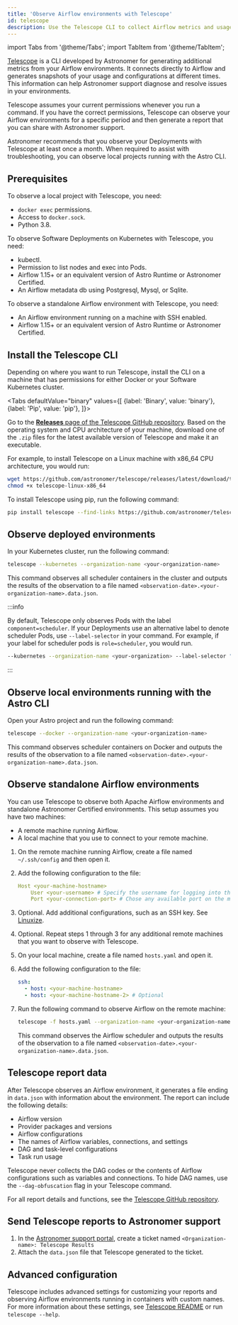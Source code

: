 ```yaml
---
title: 'Observe Airflow environments with Telescope'
id: telescope
description: Use the Telescope CLI to collect Airflow metrics and usage data for Astronomer.
---
```


import Tabs from '@theme/Tabs';
import TabItem from '@theme/TabItem';


[Telescope](https://github.com/astronomer/telescope) is a CLI developed by Astronomer for generating additional metrics from your Airflow environments. It connects directly to Airflow and generates snapshots of your usage and configurations at different times. This information can help Astronomer support diagnose and resolve issues in  your environments.

Telescope assumes your current permissions whenever you run a command. If you have the correct permissions, Telescope can observe your Airflow environments for a specific period and then generate a report that you can share with Astronomer support.

Astronomer recommends that you observe your Deployments with Telescope at least once a month. When required to assist with troubleshooting, you can observe local projects running with the Astro CLI.

## Prerequisites

To observe a local project with Telescope, you need:

- `docker exec` permissions.
- Access to `docker.sock`.
- Python 3.8.

To observe Software Deployments on Kubernetes with Telescope, you need:

- kubectl.
- Permission to list nodes and exec into Pods.
- Airflow 1.15+ or an equivalent version of Astro Runtime or Astronomer Certified.
- An Airflow metadata db using Postgresql, Mysql, or Sqlite.

To observe a standalone Airflow environment with Telescope, you need:

- An Airflow environment running on a machine with SSH enabled.
- Airflow 1.15+ or an equivalent version of Astro Runtime or Astronomer Certified.


## Install the Telescope CLI

Depending on where you want to run Telescope, install the CLI on a machine that has permissions for either Docker or your Software Kubernetes cluster.

<Tabs
    defaultValue="binary"
    values={[
        {label: 'Binary', value: 'binary'},
        {label: 'Pip', value: 'pip'},
    ]}>
<TabItem value="binary">

Go to the [**Releases** page of the Telescope GitHub repository](https://github.com/astronomer/telescope/releases). Based on the operating system and CPU architecture of your machine, download one of the `.zip` files for the latest available version of Telescope and make it an executable.

For example, to install Telescope on a Linux machine with x86_64 CPU architecture, you would run:

```sh
wget https://github.com/astronomer/telescope/releases/latest/download/telescope-linux-x86_64
chmod +x telescope-linux-x86_64
```

</TabItem>
<TabItem value="pip">

To install Telescope using pip, run the following command:

```sh
pip install telescope --find-links https://github.com/astronomer/telescope/releases/latest
```

</TabItem>
</Tabs>

## Observe deployed environments

In your Kubernetes cluster, run the following command:

```sh
telescope --kubernetes --organization-name <your-organization-name>
```

This command observes all scheduler containers in the cluster and outputs the results of the observation to a file named `<observation-date>.<your-organization-name>.data.json`.

:::info

By default, Telescope only observes Pods with the label `component=scheduler`. If your Deployments use an alternative label to denote scheduler Pods, use  `--label-selector` in your command. For example, if your label for scheduler pods is `role=scheduler`, you would run.  

```sh
--kubernetes --organization-name <your-organization> --label-selector "role=scheduler"
```

:::

## Observe local environments running with the Astro CLI

Open your Astro project and run the following command:

```sh
telescope --docker --organization-name <your-organization-name>
```

This command observes scheduler containers on Docker and outputs the results of the observation to a file named `<observation-date>.<your-organization-name>.data.json`.

## Observe standalone Airflow environments

You can use Telescope to observe both Apache Airflow environments and standalone Astronomer Certified environments. This setup assumes you have two machines:

- A remote machine running Airflow.
- A local machine that you use to connect to your remote machine.

1. On the remote machine running Airflow, create a file named `~/.ssh/config` and then open it.
2. Add the following configuration to the file:

    ```yaml
    Host <your-machine-hostname>
        User <your-username> # Specify the username for logging into the machine
        Port <your-connection-port> # Chose any available port on the machine
    ```

3. Optional. Add additional configurations, such as an SSH key. See [Linuxize](https://linuxize.com/post/using-the-ssh-config-file/).
4. Optional. Repeat steps 1 through 3 for any additional remote machines that you want to observe with Telescope.
5. On your local machine, create a file named `hosts.yaml` and open it.
6. Add the following configuration to the file:

    ```yaml
    ssh:
      - host: <your-machine-hostname>
      - host: <your-machine-hostname-2> # Optional
    ```

7. Run the following command to observe Airflow on the remote machine:

    ```sh
    telescope -f hosts.yaml --organization-name <your-organization-name>
    ```

    This command observes the Airflow scheduler and outputs the results of the observation to a file named `<observation-date>.<your-organization-name>.data.json`.

## Telescope report data

After Telescope observes an Airflow environment, it generates a file ending in `data.json` with information about the environment. The report can include the following details:

- Airflow version
- Provider packages and versions
- Airflow configurations
- The names of Airflow variables, connections, and settings
- DAG and task-level configurations
- Task run usage

Telescope never collects the DAG codes or the contents of Airflow configurations such as variables and connections. To hide DAG names, use the `--dag-obfuscation` flag in your Telescope command.

For all report details and functions, see the [Telescope GitHub repository](https://github.com/astronomer/telescope/).

## Send Telescope reports to Astronomer support

1. In the [Astronomer support portal](https://support.astronomer.io/), create a ticket named `<Organization-name>: Telescope Results`
2. Attach the `data.json` file that Telescope generated to the ticket.

## Advanced configuration

Telescope includes advanced settings for customizing your reports and observing Airflow environments running in containers with custom names. For more information about these settings, see [Telescope README](https://github.com/astronomer/telescope) or run `telescope --help`.
